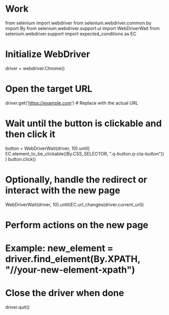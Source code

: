 # Work

from selenium import webdriver
from selenium.webdriver.common.by import By
from selenium.webdriver.support.ui import WebDriverWait
from selenium.webdriver.support import expected_conditions as EC

# Initialize WebDriver
driver = webdriver.Chrome()

# Open the target URL
driver.get('https://example.com')  # Replace with the actual URL

# Wait until the button is clickable and then click it
button = WebDriverWait(driver, 10).until(
    EC.element_to_be_clickable((By.CSS_SELECTOR, ".q-button.q-cta-button"))
)
button.click()

# Optionally, handle the redirect or interact with the new page
WebDriverWait(driver, 10).until(EC.url_changes(driver.current_url))

# Perform actions on the new page
# Example: new_element = driver.find_element(By.XPATH, "//your-new-element-xpath")

# Close the driver when done
driver.quit()
